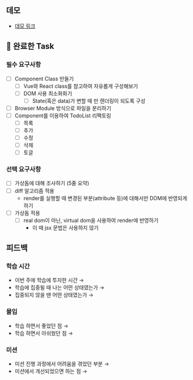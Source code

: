 ## 데모

<!-- 배포한 링크(github pages)를 첨부해주세요 -->

- [데모 링크]()

## 🎯 완료한 Task

### 필수 요구사항

- [ ] Component Class 만들기
  - [ ] Vue와 React class를 참고하여 자유롭게 구성해보기
  - [ ] DOM 사용 최소화화기
    - [ ] State(혹은 data)가 변할 때 만 렌더링이 되도록 구성
- [ ] Browser Module 방식으로 파일을 분리하기
- [ ] Component를 이용하여 TodoList 리팩토링
  - [ ] 목록
  - [ ] 추가
  - [ ] 수정
  - [ ] 삭제
  - [ ] 토글

### 선택 요구사항

- [ ] 가상돔에 대해 조사하기 (5줄 요약)
- [ ] diff 알고리즘 적용
  - render를 실행할 때 변경된 부분(attribute 등)에 대해서만 DOM에 반영되게 하기
- [ ] 가상돔 적용
  - [ ] real dom이 아닌, virtual dom을 사용하여 render에 반영하기
    - 이 때 jsx 문법은 사용하지 않기

## 피드백

### 학습 시간

- 이번 주에 학습에 투자한 시간 →
- 학습에 집중될 때 나는 어떤 상태였는가 →
- 집중되지 않을 땐 어떤 상태였는가 →

### 몰입

- 학습 하면서 좋았던 점 →
- 학습 하면서 아쉬웠던 점 →

### 미션

- 미션 진행 과정에서 어려움을 겪었던 부분 →
- 미션에서 개선되었으면 하는 점 →
